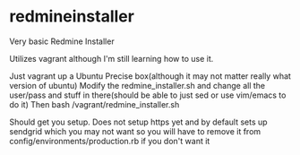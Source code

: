 redmineinstaller
================

Very basic Redmine Installer

Utilizes vagrant although I'm still learning how to use it.

Just vagrant up a Ubuntu Precise box(although it may not matter really what version of ubuntu)
Modify the redmine_installer.sh and change all the user/pass and stuff in there(should be able to just sed or use vim/emacs to do it)
Then bash /vagrant/redmine_installer.sh


Should get you setup. Does not setup https yet and by default sets up sendgrid which you may not want so you will have to remove it from
config/environments/production.rb if you don't want it
